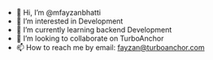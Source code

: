 - 👋 Hi, I’m @mfayzanbhatti
- 👀 I’m interested in Development 
- 🌱 I’m currently learning backend Development
- 💞️ I’m looking to collaborate on TurboAnchor
- 📫 How to reach me by email: fayzan@turboanchor.com

<!---
mfayzanbhatti/mfayzanbhatti is a ✨ special ✨ repository because its `README.md` (this file) appears on your GitHub profile.
You can click the Preview link to take a look at your changes.
--->
